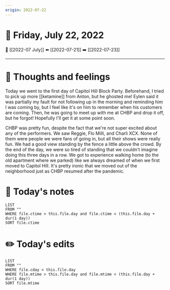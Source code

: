 ```yaml
---
origin: 2022-07-22
---
```

# 📅 Friday, July 22, 2022
🔀 [[2022-07 July]]
⬅️ [[2022-07-21]]
➡️ [[2022-07-23]]

---
# 💭 Thoughts and feelings
Today we went to the first day of Capitol Hill Block Party. Beforehand, I tried to pick up more [[ketamine]] from Anton, but he ghosted me! Eylen said it was partially my fault for not following up in the morning and reminding him I was coming by, but I feel like it's on him to remember when his customers are coming. Then, he was going to meet up with me at CHBP and drop it off, but he forgot! Hopefully I'll get it at some point soon. 

CHBP was pretty fun, despite the fact that we're not super excited about any of the performers. We saw Reggie, Flo Milli, and Charli XCX. None of them were people we were fans of going in, but all their shows were really fun. We had a good view standing by the fence a little above the crowd. By the end of the day, we were so tired of standing that we couldn't imagine doing this three days in a row. We got to experience walking home (to the old apartment where we parked) like we always dreamed of when we first moved to Capitol Hill. It's pretty ironic that we moved out of the neighborhood just as CHBP resumed after the pandemic.

# 📝 Today's notes
```dataview
LIST 
FROM ""
WHERE file.ctime > this.file.day and file.ctime < (this.file.day + dur(1 day))
SORT file.ctime
```
# ✏️ Today's edits
```dataview
LIST
FROM ""
WHERE file.cday < this.file.day
WHERE file.mtime > this.file.day and file.mtime < (this.file.day + dur(1 day))
SORT file.mtime
```